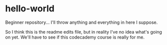 # hello-world
Beginner repository... I'll throw anything and everything in here I suppose.

So I think this is the readme edits file, but in reality I've no idea what's going on yet.
We'll have to see if this codecademy course is really for me.
